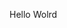 Hello Wolrd



































































































































































































































































































































































































































































































































































































































































































































































































































































































































































































































































































































































































































































































































































































































































































































































































































































































































































































































































































































































































































































































































































































































































































































































































































































































































































































































































































































































































































































































































































